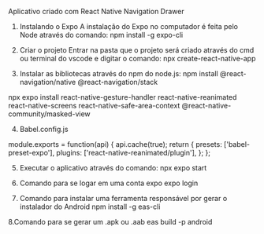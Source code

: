 Aplicativo criado com React Native Navigation Drawer

1. Instalando o Expo
A instalação do Expo no computador é feita pelo Node através do comando:
npm install -g expo-cli

2. Criar o projeto
Entrar na pasta que o projeto será criado através do cmd ou terminal do vscode e digitar o comando:
npx create-react-native-app <nome do projeto>

3. Instalar as bibliotecas através do npm do node.js:
npm install @react-navigation/native @react-navigation/stack

npx expo install react-native-gesture-handler react-native-reanimated react-native-screens react-native-safe-area-context @react-native-community/masked-view

4. Babel.config.js

module.exports = function(api) {
  api.cache(true);
  return {
    presets: ['babel-preset-expo'],
    plugins: ['react-native-reanimated/plugin'],
  };
};

5. Executar o aplicativo através do comando:
npx expo start

6.  Comando para se logar em uma conta expo
expo login

7. Comando para instalar uma ferramenta responsável por gerar o instalador do Android 
npm install -g eas-cli

8.Comando para se gerar um .apk ou .aab
eas build -p android

